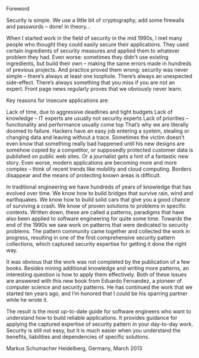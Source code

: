 Foreword

Security is simple. We use a little bit of cryptography, add some firewalls and passwords – done! In theory…

When I started work in the field of security in the mid 1990s, I met many people who thought they could easily secure their applications. They used certain ingredients of security measures and applied them to whatever problem they had. Even worse: sometimes they didn’t use existing ingredients, but build their own – making the same errors made in hundreds of previous projects. And practice proved them wrong: security was never simple – there’s always at least one loophole. There’s always an unexpected side-effect. There’s always something that you miss if you are not an expert. Front page news regularly proves that we obviously never learn.

Key reasons for insecure applications are:

 Lack of time, due to aggressive deadlines and tight budgets
 Lack of knowledge – IT experts are usually not security experts
 Lack of priorities – functionality and performance usually come top
That’s why we are literally doomed to failure. Hackers have an easy job entering a system, stealing or changing data and leaving without a trace. Sometimes the victim doesn’t even know that something really bad happened until his new designs are somehow copied by a competitor, or supposedly protected customer data is published on public web sites. Or a journalist gets a hint of a fantastic new story. Even worse, modern applications are becoming more and more complex – think of recent trends like mobility and cloud computing. Borders disappear and the means of protecting known areas is difficult.

In traditional engineering we have hundreds of years of knowledge that has evolved over time. We know how to build bridges that survive rain, wind and earthquakes. We know how to build solid cars that give you a good chance of surviving a crash. We know of proven solutions to problems in specific contexts. Written down, these are called a patterns, paradigms that have also been applied to software engineering for quite some time. Towards the end of the 1990s we saw work on patterns that were dedicated to security problems. The pattern community came together and collected the work in progress, resulting in one of the first comprehensive security pattern collections, which captured security expertise for getting it done the right way.

It was obvious that the work was not completed by the publication of a few books. Besides mining additional knowledge and writing more patterns, an interesting question is how to apply them effectively. Both of these issues are answered with this new book from Eduardo Fernandez, a pioneer of computer science and security patterns. He has continued the work that we started ten years ago, and I’m honored that I could be his sparring partner while he wrote it.

The result is the most up-to-date guide for software engineers who want to understand how to build reliable applications. It provides guidance for applying the captured expertise of security pattern in your day-to-day work. Security is still not easy, but it is much easier when you understand the benefits, liabilities and dependencies of specific solutions.

Markus Schumacher
Heidelberg, Germany, March 2013
